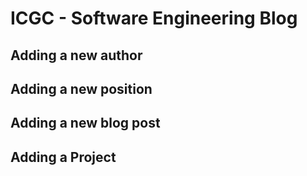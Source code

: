 # ICGC - Software Engineering Blog

## Adding a new author

## Adding a new position

## Adding a new blog post

## Adding a Project